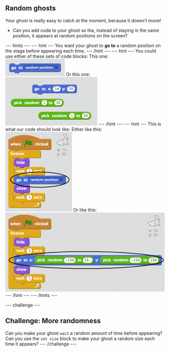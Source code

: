 ## Random ghosts

Your ghost is really easy to catch at the moment, because it doesn't move!

+ Can you add code to your ghost so tha, instead of staying in the same position, it appears at random positions on the screen?

--- hints ---
--- hint ---
You want your ghost to __go to__ a random position on the stage before appearing each time.
--- /hint ---
--- hint ---
You could use either of these sets of code blocks:
This one:
![screenshot](images/ghost-random-blocks-1.png)
Or this one:
![screenshot](images/ghost-random-blocks-2.png)
--- /hint ---
--- hint ---
This is what our code should look like:
Either like this:
![screenshot](images/ghost-random-code-1.png)
Or like this:
![screenshot](images/ghost-random-code-2.png)
--- /hint ---
--- /hints ---

--- challenge ---
## Challenge: More randomness
Can you make your ghost `wait` a random amount of time before appearing? Can you use the `set size` block to make your ghost a random size each time it appears?
--- /challenge ---

